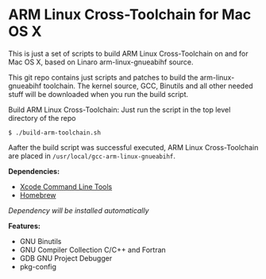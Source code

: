 ARM Linux Cross-Toolchain for Mac OS X
======================================

This is just a set of scripts to build ARM Linux Cross-Toolchain on and for Mac OS X, based on Linaro arm-linux-gnueabihf source.

This git repo contains just scripts and patches to build the arm-linux-gnueabihf toolchain. 
The kernel source, GCC, Binutils and all other needed stuff will be downloaded when you run the build script.

Build ARM Linux Cross-Toolchain:
Just run the script in the top level directory of the repo

`$ ./build-arm-toolchain.sh`

Aafter the build script was successful executed, ARM Linux Cross-Toolchain are placed in `/usr/local/gcc-arm-linux-gnueabihf`.


<b>Dependencies:</b>
- [Xcode Command Line Tools](https://developer.apple.com/xcode/)
- [Homebrew](https://github.com/Homebrew/homebrew)

*Dependency will be installed automatically*


<b>Features:</b>
- GNU Binutils
- GNU Compiler Collection C/C++ and Fortran
- GDB GNU Project Debugger
- pkg-config
